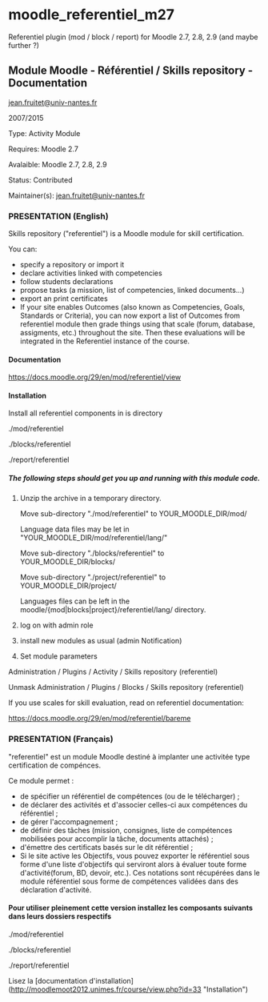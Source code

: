﻿moodle_referentiel_m27
======================

Referentiel plugin (mod / block / report) for Moodle 2.7, 2.8, 2.9 (and maybe further ?)

## Module Moodle - Référentiel / Skills repository - Documentation

jean.fruitet@univ-nantes.fr

2007/2015

Type: Activity Module

Requires: Moodle 2.7

Avalaible: Moodle 2.7, 2.8, 2.9

Status: Contributed

Maintainer(s): jean.fruitet@univ-nantes.fr

### PRESENTATION (English)

Skills repository ("referentiel") is a Moodle module for skill certification.

You can:

* specify a repository or import it
* declare activities linked with competencies
* follow students declarations
* propose tasks (a mission, list of competencies, linked documents...)
* export an print certificates
* If your site enables Outcomes (also known as Competencies, Goals, Standards or Criteria), you can now export a list of Outcomes from referentiel module then grade things using
that scale (forum, database, assigments, etc.) throughout the site. Then these evaluations will be integrated in the Referentiel instance of the course.

#### Documentation

https://docs.moodle.org/29/en/mod/referentiel/view

#### Installation

Install all referentiel components in is directory

./mod/referentiel

./blocks/referentiel

./report/referentiel


##### The following steps should get you up and running with this module code.

1. Unzip the archive in a temporary directory.

	Move sub-directory  "./mod/referentiel" to YOUR_MOODLE_DIR/mod/
	
	Language data files may be let in  "YOUR_MOODLE_DIR/mod/referentiel/lang/"

	Move sub-directory "./blocks/referentiel" to YOUR_MOODLE_DIR/blocks/

	Move sub-directory  "./project/referentiel" to YOUR_MOODLE_DIR/project/
	
	Languages files can be left in the moodle/{mod|blocks|project}/referentiel/lang/ directory.

2. log on with admin role

3. install new modules as usual (admin Notification)

4. Set module parameters

Administration / Plugins / Activity / Skills repository (referentiel)

Unmask Administration / Plugins / Blocks / Skills repository (referentiel)

If you use scales for skill evaluation, read on referentiel documentation:

https://docs.moodle.org/29/en/mod/referentiel/bareme


### PRESENTATION (Français)

"referentiel" est un module Moodle destiné à implanter une activitée type certification
de compénces.

Ce module permet :

* de spécifier un référentiel de compétences (ou de le télécharger) ;
* de déclarer des activités et d'associer celles-ci aux compétences du référentiel ;
* de gérer l'accompagnement ;
* de définir des tâches (mission, consignes, liste de compétences mobilisées pour accomplir la tâche, documents attachés) ;
* d'émettre des certificats basés sur le dit référentiel ;
* Si le site active les Objectifs, vous pouvez exporter le référentiel sous forme d'une
liste d'objectifs qui serviront alors à évaluer toute forme d'activité(forum, BD, devoir, etc.).
Ces notations sont récupérées dans le module référentiel sous forme de compétences validées dans des déclaration d'activité.

#### Pour utiliser pleinement cette version installez les composants suivants dans leurs dossiers respectifs

./mod/referentiel

./blocks/referentiel

./report/referentiel

Lisez la [documentation d'installation] (http://moodlemoot2012.unimes.fr/course/view.php?id=33 "Installation")



